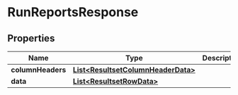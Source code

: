 

# RunReportsResponse


## Properties

| Name | Type | Description | Notes |
|------------ | ------------- | ------------- | -------------|
|**columnHeaders** | [**List&lt;ResultsetColumnHeaderData&gt;**](ResultsetColumnHeaderData.md) |  |  [optional] |
|**data** | [**List&lt;ResultsetRowData&gt;**](ResultsetRowData.md) |  |  [optional] |



